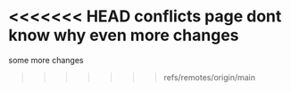 <<<<<<< HEAD
conflicts 
page
dont
know
why
even more changes
=======
some more changes
>>>>>>> refs/remotes/origin/main
